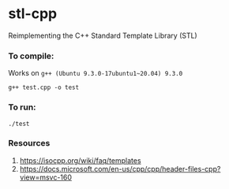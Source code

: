 # stl-cpp
Reimplementing the C++ Standard Template Library (STL) 

### To compile:
Works on `g++ (Ubuntu 9.3.0-17ubuntu1~20.04) 9.3.0`
```
g++ test.cpp -o test
```

### To run:
```
./test
```

### Resources

1. https://isocpp.org/wiki/faq/templates
1. https://docs.microsoft.com/en-us/cpp/cpp/header-files-cpp?view=msvc-160